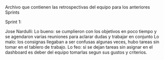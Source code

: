 Archivo que contienen las retrospectivas del equipo para los anteriores Sprints 

Sprint 1: 

Jose Nardulli: 
Lo bueno: se cumplieron con los objetivos en poco tiempo y se agendaron varias reuniones para aclarar dudas y trabajar en conjunto
Lo malo: los consignas llegaban a ser confusas algunas veces, hubo tareas sin tomar en el tablero de trabajo. 
Lo feo: si se dejan tareas sin asignar en el dashboard es deber del equipo tomarlas segun sus gustos y criterios.